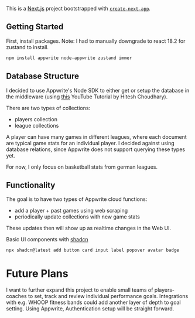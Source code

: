 This is a [Next.js](https://nextjs.org) project bootstrapped with [`create-next-app`](https://nextjs.org/docs/app/api-reference/cli/create-next-app).

## Getting Started

First, install packages.
Note: I had to manually downgrade to react 18.2 for zustand to install.

```bash
npm install appwrite node-appwrite zustand immer
```

## Database Structure
I decided to use Appwrite's Node SDK to either get or setup the database in the middleware (using [this](https://www.youtube.com/playlist?list=PLRAV69dS1uWRJcxXk1omgcMI07ygMxSRl) YouTube Tutorial by Hitesh Choudhary).

There are two types of collections:
- players collection
- league collections

A player can have many games in different leagues, where each document are typical game stats for an individual player. I decided against using database relations, since Appwrite does not support querying these types yet.

For now, I only focus on basketball stats from german leagues.

## Functionality
The goal is to have two types of Appwrite cloud functions:
- add a player + past games using web scraping
- periodically update collections with new game stats

These updates then will show up as realtime changes in the Web UI.

Basic UI components with [shadcn](https://ui.shadcn.com/)

```bash
npx shadcn@latest add button card input label popover avatar badge
```

# Future Plans
I want to further expand this project to enable small teams of players-coaches to set, track and review individual performance goals.
Integrations with e.g. WHOOP fitness bands could add another layer of depth to goal setting.
Using Appwrite, Authentication setup will be straight forward.
